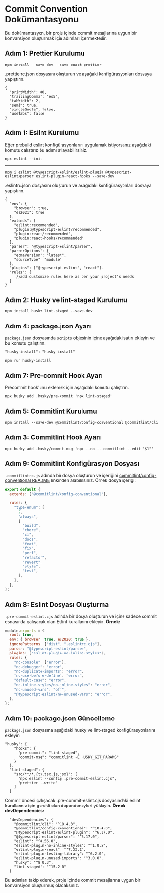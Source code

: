 # Commit Convention Dokümantasyonu

Bu dokümantasyon, bir proje içinde commit mesajlarına uygun bir konvansiyon oluşturmak için adımları içermektedir.

## Adım 1: Prettier Kurulumu

```
npm install --save-dev --save-exact prettier
```

.prettierrc.json dosyasını oluşturun ve aşağaki konfigürasyonları dosyaya yapıştırın.

```
{
  "printWidth": 80,
  "trailingComma": "es5",
  "tabWidth": 2,
  "semi": true,
  "singleQuote": false,
  "useTabs": false
}
```

## Adım 1: Eslint Kurulumu

Eğer prebuild eslint konfigürasyonlarını uygulamak istiyorsanız aşağıdaki komutu çalıştırıp bu adımı atlayabilirsiniz.

```
npx eslint --init
```

---

```
npm i eslint @typescript-eslint/eslint-plugin @typescript-eslint/parser eslint-plugin-react-hooks --save-dev
```

.eslintrc.json dosyasını oluşturun ve aşağıdaki konfigürasyonları dosyaya yapıştırın.

```
{
  "env": {
    "browser": true,
    "es2021": true
  },
  "extends": [
    "eslint:recommended",
    "plugin:@typescript-eslint/recommended",
    "plugin:react/recommended",
    "plugin:react-hooks/recommended"
  ],
  "parser": "@typescript-eslint/parser",
  "parserOptions": {
    "ecmaVersion": "latest",
    "sourceType": "module"
  },
  "plugins": ["@typescript-eslint", "react"],
  "rules": {
     //add customize rules here as per your project's needs
  }
}
```

## Adım 2: Husky ve lint-staged Kurulumu

```
npm install husky lint-staged --save-dev
```

## Adım 4: package.json Ayarı

`package.json` dosyasında `scripts` objesinin içine aşağıdaki satırı ekleyin ve bu komutu çalıştırın.

`"husky-install": "husky install"`

```
npm run husky-install
```

## Adım 7: Pre-commit Hook Ayarı

Precommit hook'unu eklemek için aşağıdaki komutu çalıştırın.

```
npx husky add .husky/pre-commit 'npx lint-staged'
```

## Adım 5: Commitlint Kurulumu

```
npm install --save-dev @commitlint/config-conventional @commitlint/cli
```

## Adım 3: Commitlint Hook Ayarı

```
npx husky add .husky/commit-msg 'npx --no -- commitlint --edit "$1"'
```

## Adım 9: Commitlint Konfigürasyon Dosyası

`.commitlintrc.js` adında bir dosya oluşturun ve içeriğini [commitlint/config-conventional README](https://github.com/conventional-changelog/commitlint/blob/master/%40commitlint/config-conventional/README.md) linkinden alabilirsiniz. Örnek dosya içeriği:

```javascript
export default {
  extends: ["@commitlint/config-conventional"],

  rules: {
    "type-enum": [
      2,
      "always",
      [
        "build",
        "chore",
        "ci",
        "docs",
        "feat",
        "fix",
        "perf",
        "refactor",
        "revert",
        "style",
        "test",
      ],
    ],
  },
};
```

## Adım 8: Eslint Dosyası Oluşturma

`.pre-commit-eslint.cjs` adında bir dosya oluşturun ve içine sadece commit esnasında çalışacak olan Eslint kurallarını ekleyin. **Örnek:**

```javascript
module.exports = {
  root: true,
  env: { browser: true, es2020: true },
  ignorePatterns: ["dist", ".eslintrc.cjs"],
  parser: "@typescript-eslint/parser",
  plugins: ["eslint-plugin-no-inline-styles"],
  rules: {
    "no-console": ["error"],
    "no-debugger": "error",
    "no-duplicate-imports": "error",
    "no-use-before-define": "error",
    "default-case": "error",
    "no-inline-styles/no-inline-styles": "error",
    "no-unused-vars": "off",
    "@typescript-eslint/no-unused-vars": "error",
  },
};
```

## Adım 10: package.json Güncelleme

`package.json` dosyasına aşağıdaki husky ve lint-staged konfigürasyonlarını ekleyin:

```
"husky": {
    "hooks": {
      "pre-commit": "lint-staged",
      "commit-msg": "commitlint -E HUSKY_GIT_PARAMS"
    }
  },
  "lint-staged": {
    "src/**/*.{ts,tsx,js,jsx}": [
      "npx eslint --config .pre-commit-eslint.cjs",
      "prettier --write"
    ]
  }
```

Commit öncesi çalışacak .pre-commit-eslint.cjs dosyasındaki eslint kurallarınız için gerekli olan dependencyleri yükleyin. **Örnek devDependencies:**

```
  "devDependencies": {
    "@commitlint/cli": "^18.4.3",
    "@commitlint/config-conventional": "^18.4.3",
    "@typescript-eslint/eslint-plugin": "^6.17.0",
    "@typescript-eslint/parser": "^6.17.0",
    "eslint": "^8.56.0",
    "eslint-plugin-no-inline-styles": "^1.0.5",
    "eslint-plugin-react": "^7.33.2",
    "eslint-plugin-testing-library": "^6.2.0",
    "eslint-plugin-unused-imports": "^3.0.0",
    "husky": "^8.0.3",
    "lint-staged": "^15.2.0"
  }
```

Bu adımları takip ederek, proje içinde commit mesajlarına uygun bir konvansiyon oluşturmuş olacaksınız.

